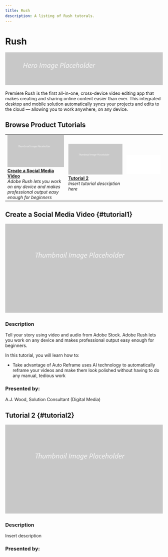 ```yaml
---
title: Rush
description: A listing of Rush tutorals.
---
```


# Rush

![Tutorial Hero Image](../assets/hero_placeholder.png)

Premiere Rush is the first all-in-one, cross-device video editing app that makes creating and sharing online content easier than ever. This integrated desktop and mobile solution automatically syncs your projects and edits to the cloud — allowing you to work anywhere, on any device.

## Browse Product Tutorials

<table>
<tr>
 <td>
   <a href="rush.md#tutorial1">
      <img alt="Create a Social Media Video " src="../assets//table_placeholder.png" />
   </a>
    <div>
   <a href="rush.md#tutorial1"><strong>Create a Social Media Video</strong></a>
    </div>
    <em>Adobe Rush lets you work on any device and makes professional output easy enough for beginners</em>
    <br>
  </td>
  <td>
    <a href="rush.md#tutorial2">
        <img alt="Tutorial 2" src="../assets/table_placeholder.png" />
    </a>
    <div>
    <a href="rush.md#tutorial2"><strong>Tutorial 2</strong></a>
    </div>
    <em>Insert tutorial description here</em>
    <br>
  </td>
  <td>
    <img alt="Spacer" src="../assets/Whitespacer.png" />
    <div>
    <br>
  </td>
</tr>
</table>

## Create a Social Media Video {#tutorial1}

![Video Hero Placeholder Image](../assets/table_placeholder.png)

### Description

Tell your story using video and audio from Adobe Stock. Adobe Rush lets you work on any device and makes professional output easy enough for beginners. 

In this tutorial, you will learn how to:
* Take advantage of Auto Reframe uses AI technology to automatically reframe your videos and make them look polished without having to do any manual, tedious work

### Presented by:

A.J. Wood, Solution Consultant (Digital Media)

## Tutorial 2 {#tutorial2}

![Video Hero Placeholder Image](../assets/table_placeholder.png)

### Description

Insert description

### Presented by: